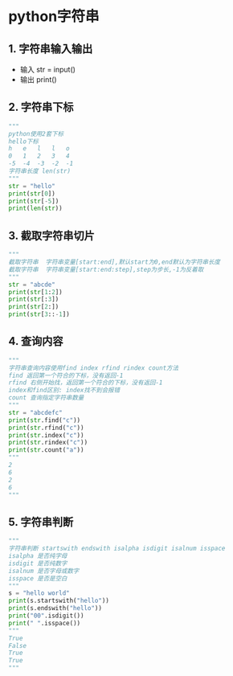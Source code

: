 # python字符串

## 1. 字符串输入输出

- 输入 str = input()
- 输出 print()

## 2. 字符串下标

```python
"""
python使用2套下标
hello下标
h   e   l   l   o
0   1   2   3   4
-5  -4  -3  -2  -1
字符串长度 len(str)
"""
str = "hello"
print(str[0])
print(str[-5])
print(len(str))
```

## 3. 截取字符串切片

```python
"""
截取字符串  字符串变量[start:end],默认start为0,end默认为字符串长度
截取字符串  字符串变量[start:end:step],step为步长,-1为反着取
"""
str = "abcde"
print(str[1:2])
print(str[:3])
print(str[2:])
print(str[3::-1])
```

## 4. 查询内容

```python
"""
字符串查询内容使用find index rfind rindex count方法
find 返回第一个符合的下标，没有返回-1
rfind 右侧开始找，返回第一个符合的下标，没有返回-1
index和find区别: index找不到会报错
count 查询指定字符串数量
"""
str = "abcdefc"
print(str.find("c"))
print(str.rfind("c"))
print(str.index("c"))
print(str.rindex("c"))
print(str.count("a"))
"""
2
6
2
6
"""
```

## 5. 字符串判断

```python
"""
字符串判断 startswith endswith isalpha isdigit isalnum isspace
isalpha 是否纯字母
isdigit 是否纯数字
isalnum 是否字母或数字
isspace 是否是空白
"""
s = "hello world"
print(s.startswith("hello"))
print(s.endswith("hello"))
print("00".isdigit())
print(" ".isspace())
"""
True
False
True
True
"""
```

